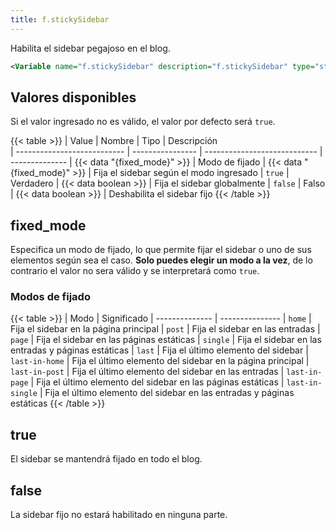 ```yaml
---
title: f.stickySidebar
---
```


Habilita el sidebar pegajoso en el blog.

```xml
<Variable name="f.stickySidebar" description="f.stickySidebar" type="string" value="false"/>
```

## Valores disponibles

Si el valor ingresado no es válido, el valor por defecto será `true`.

{{< table >}}
| Value                       | Nombre           | Tipo                         | Descripción   
| --------------------------- | ---------------- | ---------------------------- | --------------
| {{< data "{fixed_mode}" >}} | Modo de fijado   | {{< data "{fixed_mode}" >}}  | Fija el sidebar según el modo ingresado
| `true`                      | Verdadero        | {{< data boolean >}}         | Fija el sidebar globalmente
| `false`                     | Falso            | {{< data boolean >}}         | Deshabilita el sidebar fijo
{{< /table >}}

## fixed_mode

Especifica un modo de fijado, lo que permite fijar el sidebar o uno de sus elementos según sea el caso. **Solo puedes elegir un modo a la vez**, de lo contrario el valor no sera válido y se interpretará como `true`.

### Modos de fijado

{{< table >}}
| Modo           | Significado
| -------------- | ---------------
| `home`         | Fija el sidebar en la página principal
| `post`         | Fija el sidebar en las entradas
| `page`         | Fija el sidebar en las páginas estáticas
| `single`       | Fija el sidebar en las entradas y páginas estáticas
| `last`         | Fija el último elemento del sidebar
| `last-in-home` | Fija el último elemento del sidebar en la página principal
| `last-in-post` | Fija el último elemento del sidebar en las entradas
| `last-in-page` | Fija el último elemento del sidebar en las páginas estáticas
| `last-in-single` | Fija el último elemento del sidebar en las entradas y páginas estáticas
{{< /table >}}


## true

El sidebar se mantendrá fijado en todo el blog.

## false

La sidebar fijo no estará habilitado en ninguna parte.